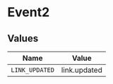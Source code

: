 # Event2


## Values

| Name           | Value          |
| -------------- | -------------- |
| `LINK_UPDATED` | link.updated   |